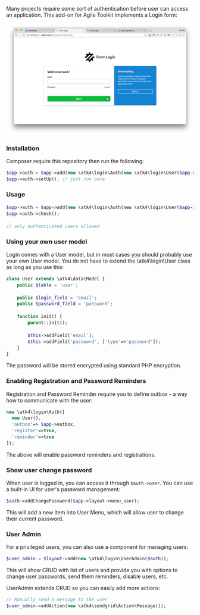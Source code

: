 Many projects require some sort of authentication before user can access an application. This add-on for Agile Toolkit implements a Login form:

![Login](./docs/login-demo.png)

### Installation

Composer require this repository then run the following:

``` php
$app->auth = $app->add(new \atk4\login\Auth(new \atk4\login\User($app->db)));
$app->auth->setUp(); // just run once
```

### Usage

``` php
$app->auth = $app->add(new \atk4\login\Auth(new \atk4\login\User($app->db)));
$app->auth->check();

// only authenticated users allowed
```

### Using your own user model

Login comes with a User model, but in most cases you should probably use your own User model. You do not have to extend the \atk4\login\User class as long as you use this:

``` php
class User extends \atk4\data\Model {
    public $table = 'user';
  
    public $login_field = 'email';
    public $password_field = 'password';
  
    function init() {
    	parent::init();
      
        $this->addField('email');
        $this->addField('password', ['type'=>'password']);
    }
}
```

The password will be stored encrypted using standard PHP encryption.

### Enabling Registration and Password Reminders

Registration and Password Reminder require you to define outbox - a way how to communicate with the user:

``` php
new \atk4\login\Auth([
  new User(),
  'outbox'=> $app->outbox,
  'register'=>true,
  'reminder'=>true
]);
```

The above will enable password reminders and registrations.

### Show user change password

When user is logged in, you can access it through `$auth->user`. You can use a built-in UI for user's password management:

``` php
$auth->addChangePassword($app->layout->menu_user);
```

This will add a new item into User Menu, which will allow user to change their current password.

### User Admin

For a privileged users, you can also use a component for managing users:

``` php
$user_admin = $layout->add(new \atk4\login\UserAdmin($auth));
```

This will show CRUD with list of users and provide you with options to change user passwords, send them reminders, disable users, etc.

UserAdmin extends CRUD so you can easily add more actions:

``` php
// Manually send a message to the user
$user_admin->addAction(new \atk4\sendgrid\Action\Message());
```

